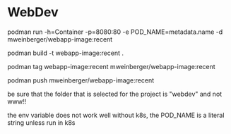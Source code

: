 # WebDev

podman run -h=Container -p=8080:80 -e POD_NAME=metadata.name -d mweinberger/webapp-image:recent

podman build -t webapp-image:recent .

podman tag webapp-image:recent mweinberger/webapp-image:recent

podman push mweinberger/webapp-image:recent 

be sure that the folder that is selected for the project is "webdev" and not www!!

the env variable does not work well without k8s, the POD_NAME is a literal string unless run in k8s